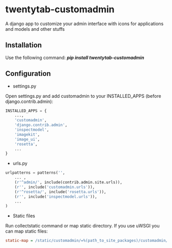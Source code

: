 twentytab-customadmin
=====================

A django app to customize your admin interface with icons for applications and models and other stuffs

## Installation

Use the following command: <b><i>pip install twentytab-customadmin</i></b>

## Configuration

- settings.py

Open settings.py and add customadmin to your INSTALLED_APPS (before django.contrib.admin):

```py
INSTALLED_APPS = {
    ...,
    'customadmin',
    'django.contrib.admin',
    'inspectmodel',
    'imagekit',
    'image_ui',
    'rosetta',
    ...
}
```

- urls.py

```py
urlpatterns = patterns('',
    ... ,
    (r'^admin/', include(contrib.admin.site.urls)),
    (r'', include('customadmin.urls')),
    (r'^rosetta/', include('rosetta.urls')),
    (r'', include('inspectmodel.urls')),
    ...
)

```

- Static files

Run collectstatic command or map static directory. If you use uWSGI you can map static files:

```ini
static-map = /static/customadmin/=%(path_to_site_packages)/customadmin/static/customadmin
```
